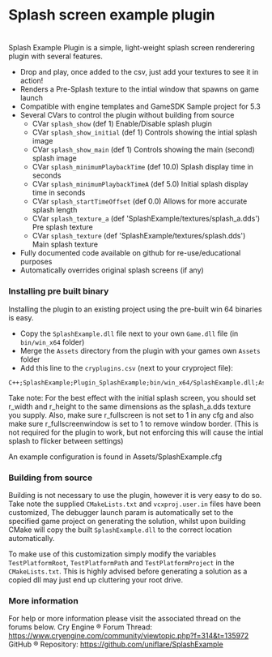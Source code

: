 # Splash screen example plugin
#
 Splash Example Plugin is a simple, light-weight splash screen renderering plugin with several features.
  - Drop and play, once added to the csv, just add your textures to see it in action!
  - Renders a Pre-Splash texture to the intial window that spawns on game launch
  - Compatible with engine templates and GameSDK Sample project for 5.3
  - Several CVars to control the plugin without building from source
    - CVar `splash_show` (def 1) Enable/Disable splash plugin
    - CVar `splash_show_initial` (def 1) Controls showing the intial splash image
    - CVar `splash_show_main` (def 1) Controls showing the main (second) splash image
    - CVar `splash_minimumPlaybackTime` (def 10.0) Splash display time in seconds
    - CVar `splash_minimumPlaybackTimeA` (def 5.0) Initial splash display time in seconds
    - CVar `splash_startTimeOffset` (def 0.0) Allows for more accurate splash length
    - CVar `splash_texture_a` (def 'SplashExample/textures/splash_a.dds') Pre splash texture
    - CVar `splash_texture` (def 'SplashExample/textures/splash.dds') Main splash texture
  - Fully documented code available on github for re-use/educational purposes
  - Automatically overrides original splash screens (if any)

### Installing pre built binary
Installing the plugin to an existing project using the pre-built win 64 binaries is easy.
  - Copy the `SplashExample.dll` file next to your own `Game.dll` file (in `bin/win_x64` folder)
  - Merge the `Assets` directory from the plugin with your games own `Assets` folder
  - Add this line to the `cryplugins.csv` (next to your cryproject file):
```
C++;SplashExample;Plugin_SplashExample;bin/win_x64/SplashExample.dll;Assets
```

Take note: For the best effect with the initial splash screen, you should set r_width and r_height to the 
same dimensions as the splash_a.dds texture you supply. Also, make sure r_fullscreen is not set to 1 in any cfg and also make sure r_fullscreenwindow is set to 1 to remove window border.
(This is not required for the plugin to work, but not enforcing this will cause the intial splash to flicker between settings)

An example configuration is found in Assets/SplashExample.cfg

### Building from source
Building is not necessary to use the plugin, however it is very easy to do so.
Take note the supplied `CMakeLists.txt` and `vcxproj.user.in` files have been customized, 
The debugger launch param is automatically set to the specified game project on generating the solution, 
whilst upon building CMake will copy the built `SplashExample.dll` to the correct location automatically.

To make use of this customization simply modify the variables `TestPlatformRoot`, `TestPlatformPath` and `TestPlatformProject` in the `CMakeLists.txt`. 
This is highly advised before generating a solution as a copied dll may just end up cluttering your root drive.

### More information
For help or more information please visit the associated thread on the forums below.
Cry Engine &reg; Forum Thread: https://www.cryengine.com/community/viewtopic.php?f=314&t=135972
GitHub &reg; Repository: https://github.com/uniflare/SplashExample